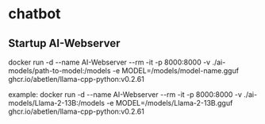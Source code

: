 # chatbot

## Startup AI-Webserver

docker run -d --name AI-Webserver --rm -it -p 8000:8000 -v ./ai-models/path-to-model:/models -e MODEL=/models/model-name.gguf ghcr.io/abetlen/llama-cpp-python:v0.2.61

example: docker run -d --name AI-Webserver --rm -it -p 8000:8000 -v ./ai-models/Llama-2-13B:/models -e MODEL=/models/Llama-2-13B.gguf ghcr.io/abetlen/llama-cpp-python:v0.2.61